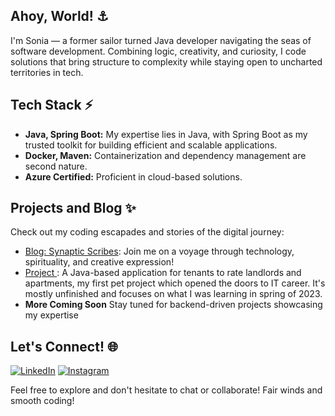 ## Ahoy, World! ⚓️

I'm Sonia — a former sailor turned Java developer navigating the seas of software development. Combining logic, creativity, and curiosity, I code solutions that bring structure to complexity while staying open to uncharted territories in tech.

## Tech Stack ⚡️

- **Java, Spring Boot:** My expertise lies in Java, with Spring Boot as my trusted toolkit for building efficient and scalable applications.
- **Docker, Maven:** Containerization and dependency management are second nature.
- **Azure Certified:** Proficient in cloud-based solutions.

## Projects and Blog ✨

Check out my coding escapades and stories of the digital journey:

- [Blog: Synaptic Scribes](https://synapticscribes.eu): Join me on a voyage through technology, spirituality, and creative expression!
- [Project ](https://github.com/swiateks/rentersRank): A Java-based application for tenants to rate landlords and apartments, my first pet project which opened the doors to IT career. It's mostly unfinished and focuses on what I was learning in spring of 2023.
- **More Coming Soon** Stay tuned for backend-driven projects showcasing my expertise

## Let's Connect! 🌐

[![LinkedIn](https://img.shields.io/badge/LinkedIn-Connect-blue?style=flat-square&logo=linkedin)](https://www.linkedin.com/in/joanna-sonia-sailor/)
[![Instagram](https://img.shields.io/badge/Instagram-Follow-ff69b4?style=flat-square&logo=instagram)](https://www.instagram.com/soniasomnifera)

Feel free to explore and don't hesitate to chat or collaborate! 
Fair winds and smooth coding!
